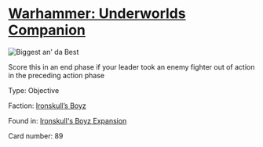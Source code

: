 # [Warhammer: Underworlds Companion](https://guidokessels.github.io/wh-underworlds)

  

![Biggest an' da Best](https://warhammerunderworlds.com/wp-content/uploads/sites/6/2017/12/089_ENG-Biggest-an-da-Best.png)

Score this in an end phase if your leader took an enemy fighter out of action in the preceding action phase

Type: Objective

Faction: [Ironskull’s Boyz](https://guidokessels.github.io/wh-underworlds/factions/ironskulls-boyz.md)

Found in: [Ironskull's Boyz Expansion](https://guidokessels.github.io/wh-underworlds/locations/ironskulls-boyz-expansion.md)

Card number: 89
